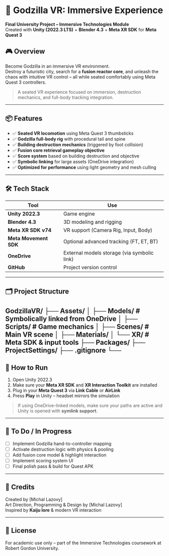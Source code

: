 # 🦖 Godzilla VR: Immersive Experience

**Final University Project – Immersive Technologies Module**  
Created with **Unity (2022.3 LTS)** + **Blender 4.3** + **Meta XR SDK** for **Meta Quest 3**

## 🎮 Overview

Become Godzilla in an immersive VR environment.  
Destroy a futuristic city, search for a **fusion reactor core**, and unleash the chaos with intuitive VR control – all while seated comfortably using Meta Quest 3 controllers.

> A seated VR experience focused on immersion, destruction mechanics, and full-body tracking integration.

---

## 📦 Features

- ✅ **Seated VR locomotion** using Meta Quest 3 thumbsticks
- ✅ **Godzilla full-body rig** with procedural tail and spine
- ✅ **Building destruction mechanics** (triggered by foot collision)
- ✅ **Fusion core retrieval gameplay objective**
- ✅ **Score system** based on building destruction and objective
- ✅ **Symbolic linking** for large assets (OneDrive integration)
- ✅ **Optimized for performance** using light geometry and mesh culling

---

## 🛠️ Tech Stack

| Tool               | Use                                |
|--------------------|-------------------------------------|
| **Unity 2022.3**   | Game engine                         |
| **Blender 4.3**    | 3D modeling and rigging             |
| **Meta XR SDK v74**| VR support (Camera Rig, Input, Body)|
| **Meta Movement SDK** | Optional advanced tracking (FT, ET, BT) |
| **OneDrive**       | External models storage (via symbolic link) |
| **GitHub**         | Project version control             |

---

## 🗂️ Project Structure

GodzillaVR/ ├── Assets/ │ ├── Models/ # Symbolically linked from OneDrive │ ├── Scripts/ # Game mechanics │ ├── Scenes/ # Main VR scene │ ├── Materials/ │ └── XR/ # Meta SDK & input tools ├── Packages/ ├── ProjectSettings/ ├── .gitignore └──
---

## 🚀 How to Run

1. Open Unity 2022.3
2. Make sure your **Meta XR SDK** and **XR Interaction Toolkit** are installed
3. Plug in your **Meta Quest 3** via **Link Cable** or **AirLink**
4. Press **Play** in Unity – headset mirrors the simulation

> If using OneDrive-linked models, make sure your paths are active and Unity is opened with **symlink support**.

---

## 🧪 To Do / In Progress

- [ ] Implement Godzilla hand-to-controller mapping
- [ ] Activate destruction logic with physics & pooling
- [ ] Add fusion core model & highlight interaction
- [ ] Implement scoring system UI
- [ ] Final polish pass & build for Quest APK

---

## 🧠 Credits

Created by [Michal Lazovy]  
Art Direction, Programming & Design by [Michal Lazovy]  
Inspired by **Kaiju lore** & modern VR interaction

---

## 📜 License

For academic use only – part of the Immersive Technologies coursework at Robert Gordon University.

